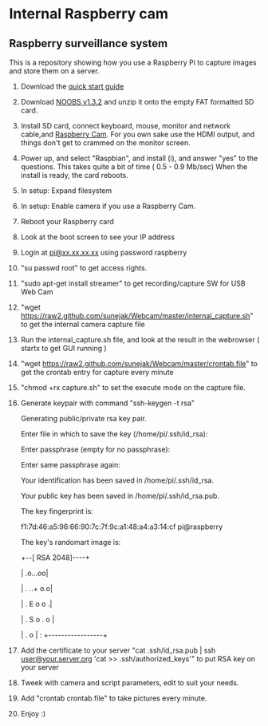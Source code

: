 Internal Raspberry cam
======

## Raspberry surveillance system

This is a repository showing how you use a Raspberry Pi to capture images and store them on a server.

1. Download the [quick start guide](http://www.raspberrypi.org/wp-content/uploads/2012/04/quick-start-guide-v2_1.pdf)
2. Download [NOOBS v1.3.2](http://www.raspberrypi.org/downloads) and unzip it onto the empty FAT formatted SD card.
3. Install SD card, connect keyboard, mouse, monitor and network cable,and [Raspberry Cam](http://www.farnell.com/datasheets/1730389.pdf).
For you own sake use the HDMI output, and things don't get to crammed on the monitor screen.
4. Power up, and select "Raspbian", and install (i), and answer "yes" to the questions.
This takes quite a bit of time ( 0.5 - 0.9 Mb/sec)
When the install is ready, the card reboots.
5. In setup: Expand filesystem
6. In setup: Enable camera if you use a Raspberry Cam.
7. Reboot your Raspberry card
8. Look at the boot screen to see your IP address
9. Login at pi@xx.xx.xx.xx using password raspberry
10. "su passwd root" to get access rights.
11. "sudo apt-get install streamer" to get recording/capture SW for USB Web Cam
12. "wget https://raw2.github.com/sunejak/Webcam/master/internal_capture.sh" to get the internal camera capture file
13. Run the internal_capture.sh file, and look at the result in the webrowser ( startx to get GUI running )
14. "wget https://raw2.github.com/sunejak/Webcam/master/crontab.file" to get the crontab entry for capture every minute
15. "chmod +rx capture.sh" to set the execute mode on the capture file.
16. Generate keypair with command "ssh-keygen -t rsa"

    Generating public/private rsa key pair.

    Enter file in which to save the key (/home/pi/.ssh/id_rsa): 

    Enter passphrase (empty for no passphrase): 

    Enter same passphrase again: 

    Your identification has been saved in /home/pi/.ssh/id_rsa.

    Your public key has been saved in /home/pi/.ssh/id_rsa.pub.

    The key fingerprint is:

    f1:7d:46:a5:96:66:90:7c:7f:9c:a1:48:a4:a3:14:cf pi@raspberry

    The key's randomart image is:

    +--[ RSA 2048]----+

    |          .o...oo|

    |       .  ..+ o.o|

    |       . E o o  .|

    |      . S o . o  |

    |       .     o   |
:
    +-----------------+

17. Add the certificate to your server "cat .ssh/id_rsa.pub | ssh user@your.server.org 'cat >> .ssh/authorized_keys'" to put RSA key on your server
18. Tweek with camera and script parameters, edit to suit your needs.
19. Add "crontab crontab.file" to take pictures every minute.
20. Enjoy :)

